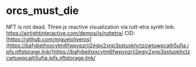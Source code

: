# orcs_must_die
NFT is not dead.
Three.js reactive visualization via rutt-etra synth
link: https://airtightinteractive.com/demos/js/ruttetra/
CID:
[https://github.com/migueloliveros](https://bafybeihxxcytm6fwpvpzrii2egiv2xnp3sstuokhctzcwtuwpcajh5ufja.ipfs.nftstorage.link/)https://bafybeihxxcytm6fwpvpzrii2egiv2xnp3sstuokhctzcwtuwpcajh5ufja.ipfs.nftstorage.link/
